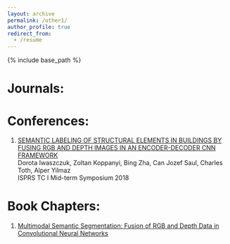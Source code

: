 ```yaml
---
layout: archive
permalink: /other1/
author_profile: true
redirect_from:
  - /resume
---
```


{% include base_path %}

Journals:
======



Conferences:
======
1. [SEMANTIC LABELING OF STRUCTURAL ELEMENTS IN BUILDINGS BY FUSING RGB AND DEPTH IMAGES IN AN ENCODER-DECODER CNN FRAMEWORK](https://www.int-arch-photogramm-remote-sens-spatial-inf-sci.net/XLII-1/225/2018/isprs-archives-XLII-1-225-2018.pdf)  
Dorota Iwaszczuk, Zoltan Koppanyi, Bing Zha, Can Jozef Saul, Charles Toth, Alper Yilmaz     
ISPRS TC I Mid-term Symposium 2018


Book Chapters:
======
1. [Multimodal Semantic Segmentation: Fusion of RGB and Depth Data in Convolutional Neural Networks](https://www.sciencedirect.com/science/article/pii/B9780128173589000093)




